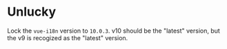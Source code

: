 # Unlucky

Lock the `vue-i18n` version to `10.0.3`.
v10 should be the "latest" version, but the v9 is recogized as the "latest" version.
